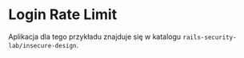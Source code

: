 # Login Rate Limit

Aplikacja dla tego przykładu znajduje się w katalogu `rails-security-lab/insecure-design`.
